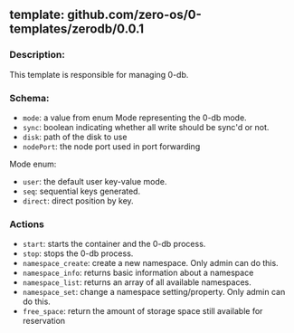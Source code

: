 ## template: github.com/zero-os/0-templates/zerodb/0.0.1

### Description:
This template is responsible for managing 0-db.

### Schema:

- `mode`: a value from enum Mode representing the 0-db mode.
- `sync`: boolean indicating whether all write should be sync'd or not.
- `disk`: path of the disk to use
- `nodePort`: the node port used in port forwarding

Mode enum:
- `user`: the default user key-value mode.
- `seq`: sequential keys generated.
- `direct`: direct position by key.


### Actions
- `start`: starts the container and the 0-db process. 
- `stop`: stops the 0-db process.
- `namespace_create`: create a new namespace. Only admin can do this.
- `namespace_info`: returns basic information about a namespace
- `namespace_list`: returns an array of all available namespaces.
- `namespace_set`: change a namespace setting/property. Only admin can do this.
- `free_space`: return the amount of storage space still available for reservation